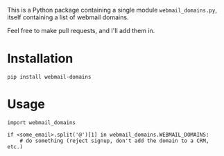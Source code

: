 This is a Python package containing a single module `webmail_domains.py`, 
itself containing a list of webmail domains.

Feel free to make pull requests, and I'll add them in.


# Installation

    pip install webmail-domains


# Usage

    import webmail_domains

    if <some_email>.split('@')[1] in webmail_domains.WEBMAIL_DOMAINS:
        # do something (reject signup, don't add the domain to a CRM, etc.)
